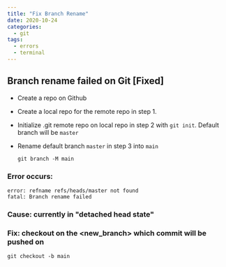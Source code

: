 ```yaml
---
title: "Fix Branch Rename"
date: 2020-10-24
categories:
  - git
tags:
  - errors
  - terminal
---
```


## Branch rename failed on Git [Fixed]
* Create a repo on Github
* Create a local repo for the remote repo in step 1.
* Initialize .git remote repo on local repo in step 2 with `git init`. Default branch will be `master`
* Rename default branch `master` in step 3 into `main`

  ```
  git branch -M main
  ```
### Error occurs:
```
error: refname refs/heads/master not found
fatal: Branch rename failed
```
### Cause: currently in "detached head state"
### Fix: checkout on the <new_branch> which commit will be pushed on
```
git checkout -b main
```
